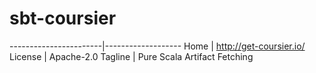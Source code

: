 
# sbt-coursier

-----------------------|-------------------
Home                   | http://get-coursier.io/
License                | Apache-2.0
Tagline                | Pure Scala Artifact Fetching
